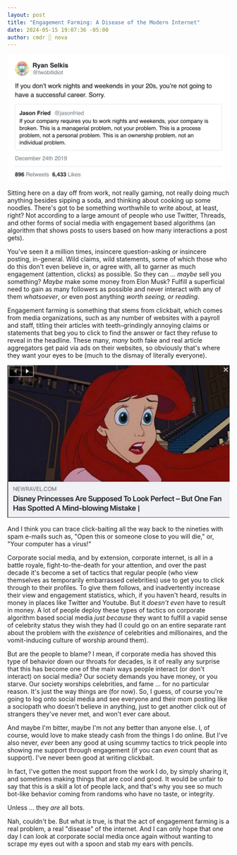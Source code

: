 ```yaml
---
layout: post
title: "Engagement Farming: A Disease of the Modern Internet"
date: 2024-05-15 19:07:36 -05:00
author: cmdr ░ nova
---
```

![A screenshot of annoying vermin from Twitter, saying, "If you don't work nights and weekends in your 20s, you're not going to have a successful career. Sorry." Which is obvious rage-bait engagement farming.](/img/posts/farming/engagement_farm.jpg)

<!-- wp:paragraph -->
<p>Sitting here on a day off from work, not really gaming, not really doing much anything besides sipping a soda, and thinking about cooking up some noodles. There's got to be something worthwhile to write about, at least, right? Not according to a large amount of people who use Twitter, Threads, and other forms of social media with engagement based algorithms (an algorithm that shows posts to users based on how many interactions a post gets).</p>
<!-- /wp:paragraph -->

<!-- wp:paragraph -->
<p>You've seen it a million times, insincere question-asking or insincere posting, in-general. Wild claims, wild statements, some of which those who do this don't even believe in, or agree with, all to garner as much engagement (attention, clicks) as possible. So they can ... <em>maybe</em> sell you something? <em>Maybe</em> make some money from Elon Musk? Fulfill a superficial need to gain as many followers as possible and never interact with any of them <em>whatsoever</em>, or even post anything <em>worth seeing, or reading</em>.</p>
<!-- /wp:paragraph -->

<!-- wp:paragraph -->
<p>Engagement farming is something that stems from clickbait, which comes from media organizations, such as any number of websites with a payroll and staff, titling their articles with teeth-grindingly annoying claims or statements that beg you to click to find the answer or fact they refuse to reveal in the headline. These many, <em>many</em> both fake and real article aggregators get paid via ads on their websites, so obviously that's where they want your eyes to be (much to the dismay of literally everyone).</p>
<!-- /wp:paragraph -->

![A screenshot of a random article online whose headline reads "Disney princesses are supposed to look perfect, but one fan has spotted a mindblowing mistake!](/img/posts/farming/bait.png)

<!-- wp:paragraph -->
<p>And I think you can trace click-baiting all the way back to the nineties with spam e-mails such as, "Open this or someone close to you will die," or, "Your computer has a virus!"</p>
<!-- /wp:paragraph -->

<!-- wp:paragraph -->
<p>Corporate social media, and by extension, corporate internet, is all in a battle royale, fight-to-the-death for your attention, and over the past decade it's become a set of tactics that regular people (who view themselves as temporarily embarrassed celebrities) use to get you to click through to their profiles. To give them follows, and inadvertently increase their view and engagement statistics, which, if you haven't heard, results in money in places like Twitter and Youtube. But it <em>doesn't even</em> have to result in money. A lot of people deploy these types of tactics on corporate algorithm based social media <em>just because</em> they want to fulfill a vapid sense of celebrity status they wish they had (I could go on an entire separate rant about the problem with the <em>existence </em>of celebrities and millionaires, and the vomit-inducing culture of worship around them).</p>
<!-- /wp:paragraph -->

<!-- wp:paragraph -->
<p>But are the people to blame? I mean, if corporate media has shoved this type of behavior down our throats for decades, is it of really any surprise that this has become one of the main ways people interact (or don't interact) on social media? Our society demands you have money, or you starve. Our society worships celebrities, and fame ... for no particular reason. It's just the way things are (for now). So, I guess, of course you're going to log onto social media and see everyone and their mom posting like a sociopath who doesn't believe in anything, just to get another click out of strangers they've never met, and won't ever care about.</p>
<!-- /wp:paragraph -->

<!-- wp:paragraph -->
<p>And maybe I'm bitter, maybe I'm not any better than anyone else. I, of course, would love to make steady cash from the things I do online. But I've also never, <em>ever</em> been any good at using scummy tactics to trick people into showing me support through engagement (if you can <em>even</em> count that as support). I've never been good at writing clickbait.</p>
<!-- /wp:paragraph -->

<!-- wp:paragraph -->
<p>In fact, I've gotten the most support from the work I do, by simply sharing it, and sometimes making things that are cool and good. It would be unfair to say that this is a skill a lot of people lack, and that's why you see so much bot-like behavior coming from randoms who have no taste, or integrity.</p>
<!-- /wp:paragraph -->

<!-- wp:paragraph -->
<p>Unless ... they <em>are</em> all bots.</p>
<!-- /wp:paragraph -->

<!-- wp:paragraph -->
<p>Nah, couldn't be. But what <em>is</em> true, is that the act of engagement farming is a real problem, a real "disease" of the internet. And I can only hope that one day I can look at corporate social media once again without wanting to scrape my eyes out with a spoon and stab my ears with pencils.</p>
<!-- /wp:paragraph -->